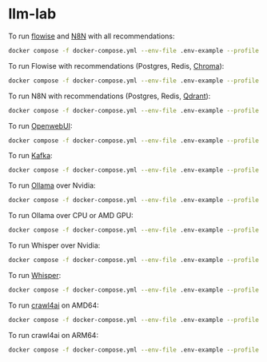 # llm-lab

To run [flowise](https://flowiseai.com/) and [N8N](https://n8n.io/) with all recommendations:

```bash
docker compose -f docker-compose.yml --env-file .env-example --profile complete up -d
```

To run Flowise with recommendations (Postgres, Redis, [Chroma](https://github.com/chroma-core/chroma)):

```bash
docker compose -f docker-compose.yml --env-file .env-example --profile flow up -d
```

To run N8N with recommendations (Postgres, Redis, [Qdrant](https://github.com/qdrant/qdrant)):

```bash
docker compose -f docker-compose.yml --env-file .env-example --profile n8n up -d
```

To run [OpenwebUI](https://github.com/open-webui/open-webui):

```bash
docker compose -f docker-compose.yml --env-file .env-example --profile openwebui up -d
```

To run [Kafka](https://kafka.apache.org/):

```bash
docker compose -f docker-compose.yml --env-file .env-example --profile kafka up -d
```

To run [Ollama](https://ollama.com/) over Nvidia:

```bash
docker compose -f docker-compose.yml --env-file .env-example --profile ollama-gpu up -d
```

To run Ollama over CPU or AMD GPU:

```bash
docker compose -f docker-compose.yml --env-file .env-example --profile ollama-cpu up -d
```

To run Whisper over Nvidia:

```bash
docker compose -f docker-compose.yml --env-file .env-example --profile whisper-gpu up -d
```

To run [Whisper](https://github.com/openai/whisper):

```bash
docker compose -f docker-compose.yml --env-file .env-example --profile whisper up -d
```

To run [crawl4ai](https://crawl4ai.com/) on AMD64:

```bash
docker compose -f docker-compose.yml --env-file .env-example --profile crawl4ai-amd64 up -d
```

To run crawl4ai on ARM64:

```bash
docker compose -f docker-compose.yml --env-file .env-example --profile crawl4ai-arm64 up -d
```
